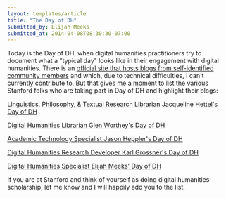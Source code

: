 ```yaml
---
layout: templates/article
title: "The Day of DH"
submitted_by: Elijah Meeks
submitted_at: 2014-04-08T08:30:30-07:00
---
```


Today is the Day of DH, when digital humanities practitioners try to document what a "typical day" looks like in their engagement with digital humanities. There is an [official site that hosts blogs from self-identified community members](http://dayofdh2014.matrix.msu.edu/) and which, due to technical difficulties, I can't currently contribute to. But that gives me a moment to list the various Stanford folks who are taking part in Day of DH and highlight their blogs:


[Linguistics, Philosophy, & Textual Research Librarian Jacqueline Hettel's Day of DH](http://dayofdh2014.matrix.msu.edu/linguabrarian1/)


[Digital Humanities Librarian Glen Worthey's Day of DH](http://dayofdh2014.matrix.msu.edu/glenworthey/)


[Academic Technology Specialist Jason Heppler's Day of DH](http://dayofdh2014.matrix.msu.edu/jasonheppler/)


[Digital Humanities Research Developer Karl Grossner's Day of DH](http://dayofdh2014.matrix.msu.edu/computingplace/)


[Digital Humanities Specialist Elijah Meeks' Day of DH](http://dayofdh2014.matrix.msu.edu/elijahmeeks/)


If you are at Stanford and think of yourself as doing digital humanities scholarship, let me know and I will happily add you to the list.


